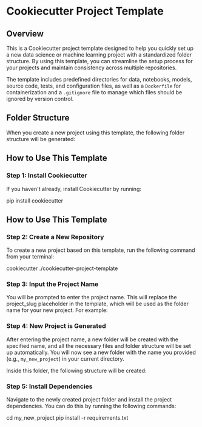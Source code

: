 # Cookiecutter Project Template

## Overview

This is a Cookiecutter project template designed to help you quickly set up a new data science or machine learning project with a standardized folder structure. By using this template, you can streamline the setup process for your projects and maintain consistency across multiple repositories.

The template includes predefined directories for data, notebooks, models, source code, tests, and configuration files, as well as a `Dockerfile` for containerization and a `.gitignore` file to manage which files should be ignored by version control.

## Folder Structure

When you create a new project using this template, the following folder structure will be generated:


## How to Use This Template

### Step 1: Install Cookiecutter

If you haven't already, install Cookiecutter by running:

pip install cookiecutter

## How to Use This Template

### Step 2: Create a New Repository

To create a new project based on this template, run the following command from your terminal:

cookiecutter ./cookiecutter-project-template

### Step 3: Input the Project Name

You will be prompted to enter the project name. This will replace the project_slug placeholder in the template, which will be used as the folder name for your new project. For example:

### Step 4: New Project is Generated

After entering the project name, a new folder will be created with the specified name, and all the necessary files and folder structure will be set up automatically. You will now see a new folder with the name you provided (e.g., `my_new_project`) in your current directory.

Inside this folder, the following structure will be created:

### Step 5: Install Dependencies

Navigate to the newly created project folder and install the project dependencies. You can do this by running the following commands:

cd my_new_project
pip install -r requirements.txt

